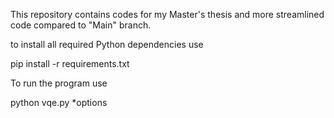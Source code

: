 This repository contains codes for my Master's thesis and more streamlined code compared to "Main" branch. 

to install all required Python dependencies use

pip install -r requirements.txt

To run the program use 

python vqe.py *options
